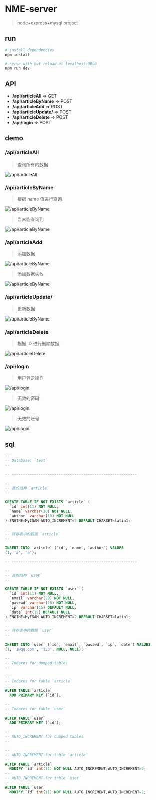# NME-server

> node+express+mysql project

## run

```bash
# install dependencies
npm install

# serve with hot reload at localhost:3000
npm run dev
```

## API

-   **/api/articleAll**        => GET
-   **/api/articleByName**     => POST
-   **/api/articleAdd**        => POST
-   **/api/articleUpdate/**    => POST
-   **/api/articleDelete**     => POST
-   **/api/login**             => POST

## demo

### /api/articleAll

> 查询所有的数据

![/api/articleAll](https://github.com/vxhly/NME-server/blob/master/public/images/articleAll-1.png)

### /api/articleByName

> 根据 name 值进行查询

![/api/articleByName](https://github.com/vxhly/NME-server/blob/master/public/images/articleByName-1.png)

> 当未能查询到

![/api/articleByName](https://github.com/vxhly/NME-server/blob/master/public/images/articleByName-2.png)

### /api/articleAdd

> 添加数据

![/api/articleByName](https://github.com/vxhly/NME-server/blob/master/public/images/articleAdd-1.png)

> 添加数据失败

![/api/articleByName](https://github.com/vxhly/NME-server/blob/master/public/images/articleAdd-2.png)

### /api/articleUpdate/

> 更新数据

![/api/articleByName](https://github.com/vxhly/NME-server/blob/master/public/images/articleUpdate-1.png)

### /api/articleDelete

> 根据 ID 进行删除数据

![/api/articleDelete](https://github.com/vxhly/NME-server/blob/master/public/images/articleDelete-1.png)

### /api/login

> 用户登录操作

![/api/login](https://github.com/vxhly/NME-server/blob/master/public/images/login-1.png)

> 无效的密码

![/api/login](https://github.com/vxhly/NME-server/blob/master/public/images/login-2.png)

> 无效的账号

![/api/login](https://github.com/vxhly/NME-server/blob/master/public/images/login-3.png)

## sql

```sql
--
-- Database: `test`
--

-- --------------------------------------------------------

--
-- 表的结构 `article`
--

CREATE TABLE IF NOT EXISTS `article` (
  `id` int(11) NOT NULL,
  `name` varchar(30) NOT NULL,
  `author` varchar(10) NOT NULL
) ENGINE=MyISAM AUTO_INCREMENT=2 DEFAULT CHARSET=latin1;

--
-- 转存表中的数据 `article`
--

INSERT INTO `article` (`id`, `name`, `author`) VALUES
(1, 'a', 'a');

-- --------------------------------------------------------

--
-- 表的结构 `user`
--

CREATE TABLE IF NOT EXISTS `user` (
  `id` int(11) NOT NULL,
  `email` varchar(20) NOT NULL,
  `passwd` varchar(20) NOT NULL,
  `ip` varchar(15) DEFAULT NULL,
  `date` int(15) DEFAULT NULL
) ENGINE=MyISAM AUTO_INCREMENT=2 DEFAULT CHARSET=latin1;

--
-- 转存表中的数据 `user`
--

INSERT INTO `user` (`id`, `email`, `passwd`, `ip`, `date`) VALUES
(1, '1@qq.com', '123', NULL, NULL);

--
-- Indexes for dumped tables
--

--
-- Indexes for table `article`
--
ALTER TABLE `article`
  ADD PRIMARY KEY (`id`);

--
-- Indexes for table `user`
--
ALTER TABLE `user`
  ADD PRIMARY KEY (`id`);

--
-- AUTO_INCREMENT for dumped tables
--

--
-- AUTO_INCREMENT for table `article`
--
ALTER TABLE `article`
  MODIFY `id` int(11) NOT NULL AUTO_INCREMENT,AUTO_INCREMENT=2;
--
-- AUTO_INCREMENT for table `user`
--
ALTER TABLE `user`
  MODIFY `id` int(11) NOT NULL AUTO_INCREMENT,AUTO_INCREMENT=2;
```

